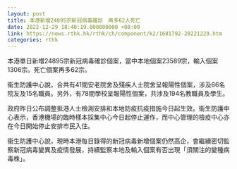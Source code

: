 ```yaml
---
layout: post
title: 本港新增24895宗新冠病毒確診　再多62人死亡
date: 2022-12-29 18:40:19.000000000 +08:00
link: https://news.rthk.hk/rthk/ch/component/k2/1681792-20221229.htm
categories: rthk
---
```


本港單日新増24895宗新冠病毒確診個案，當中本地個案23589宗，輸入個案1306宗。死亡個案再多62宗。

衞生防護中心說，合共有41間安老院舍及殘疾人士院舍呈報陽性個案，涉及66名院友及15名職員。另外，有78間學校呈報陽性個案，共涉及194名教職員及學生。

政府昨日公布調整抵港人士檢測安排和本地防疫抗疫措施今日起生效。衞生防護中心表示，香港機場的臨時樣本採集中心今日起停止運作，而中心管理的檢疫中心亦在今日開始停止安排市民入住。

衞生防護中心說，現時本港每日錄得的新冠病毒新增個案仍然高企，會繼續密切監察新冠病毒變異及疫情發展，持續監察本地及輸入個案有否出現「須關注的變種病毒株」。
